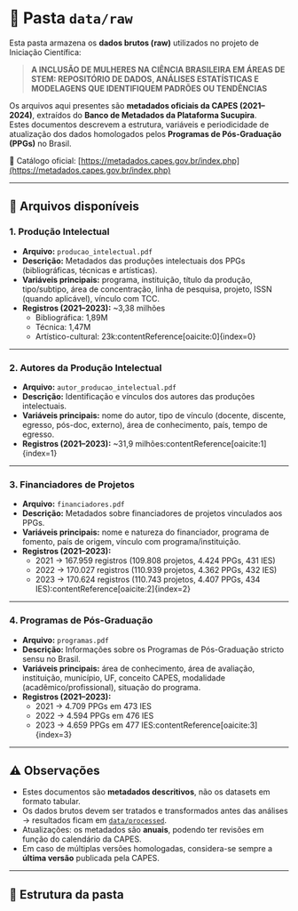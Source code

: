 # 📂 Pasta `data/raw`

Esta pasta armazena os **dados brutos (raw)** utilizados no projeto de Iniciação Científica:  
> **A INCLUSÃO DE MULHERES NA CIÊNCIA BRASILEIRA EM ÁREAS DE STEM: REPOSITÓRIO DE DADOS, ANÁLISES ESTATÍSTICAS E MODELAGENS QUE IDENTIFIQUEM PADRÕES OU TENDÊNCIAS**

Os arquivos aqui presentes são **metadados oficiais da CAPES (2021–2024)**, extraídos do **Banco de Metadados da Plataforma Sucupira**.  
Estes documentos descrevem a estrutura, variáveis e periodicidade de atualização dos dados homologados pelos **Programas de Pós-Graduação (PPGs)** no Brasil.

🔗 Catálogo oficial: [https://metadados.capes.gov.br/index.php](https://metadados.capes.gov.br/index.php)

---

## 📑 Arquivos disponíveis

### 1. Produção Intelectual
- **Arquivo:** `producao_intelectual.pdf`
- **Descrição:** Metadados das produções intelectuais dos PPGs (bibliográficas, técnicas e artísticas).
- **Variáveis principais:** programa, instituição, título da produção, tipo/subtipo, área de concentração, linha de pesquisa, projeto, ISSN (quando aplicável), vínculo com TCC.
- **Registros (2021–2023):** ~3,38 milhões  
  - Bibliográfica: 1,89M  
  - Técnica: 1,47M  
  - Artístico-cultural: 23k:contentReference[oaicite:0]{index=0}

---

### 2. Autores da Produção Intelectual
- **Arquivo:** `autor_producao_intelectual.pdf`
- **Descrição:** Identificação e vínculos dos autores das produções intelectuais.
- **Variáveis principais:** nome do autor, tipo de vínculo (docente, discente, egresso, pós-doc, externo), área de conhecimento, país, tempo de egresso.
- **Registros (2021–2023):** ~31,9 milhões:contentReference[oaicite:1]{index=1}

---

### 3. Financiadores de Projetos
- **Arquivo:** `financiadores.pdf`
- **Descrição:** Metadados sobre financiadores de projetos vinculados aos PPGs.
- **Variáveis principais:** nome e natureza do financiador, programa de fomento, país de origem, vínculo com programa/instituição.
- **Registros (2021–2023):**  
  - 2021 → 167.959 registros (109.808 projetos, 4.424 PPGs, 431 IES)  
  - 2022 → 170.027 registros (110.939 projetos, 4.362 PPGs, 432 IES)  
  - 2023 → 170.624 registros (110.743 projetos, 4.407 PPGs, 434 IES):contentReference[oaicite:2]{index=2}

---

### 4. Programas de Pós-Graduação
- **Arquivo:** `programas.pdf`
- **Descrição:** Informações sobre os Programas de Pós-Graduação stricto sensu no Brasil.
- **Variáveis principais:** área de conhecimento, área de avaliação, instituição, município, UF, conceito CAPES, modalidade (acadêmico/profissional), situação do programa.
- **Registros (2021–2023):**  
  - 2021 → 4.709 PPGs em 473 IES  
  - 2022 → 4.594 PPGs em 476 IES  
  - 2023 → 4.659 PPGs em 477 IES:contentReference[oaicite:3]{index=3}

---

## ⚠️ Observações
- Estes documentos são **metadados descritivos**, não os datasets em formato tabular.
- Os dados brutos devem ser tratados e transformados antes das análises → resultados ficam em [`data/processed`](../processed).
- Atualizações: os metadados são **anuais**, podendo ter revisões em função do calendário da CAPES.
- Em caso de múltiplas versões homologadas, considera-se sempre a **última versão** publicada pela CAPES.

---

## 📂 Estrutura da pasta

